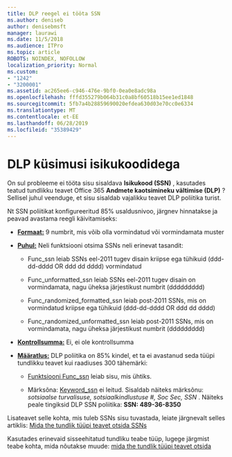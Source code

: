```yaml
---
title: DLP reegel ei tööta SSN
ms.author: deniseb
author: denisebmsft
manager: laurawi
ms.date: 11/5/2018
ms.audience: ITPro
ms.topic: article
ROBOTS: NOINDEX, NOFOLLOW
localization_priority: Normal
ms.custom:
- "1242"
- "3200001"
ms.assetid: ac265ee6-c946-476e-9bf0-0ea0e8adc98a
ms.openlocfilehash: fffd355279b064b31c0a8bf60518b15ee1ed1848
ms.sourcegitcommit: 5fb7a4b28859690020efdea630d03e70cc0e6334
ms.translationtype: MT
ms.contentlocale: et-EE
ms.lasthandoff: 06/28/2019
ms.locfileid: "35389429"
---
```

# <a name="dlp-issues-with-social-security-numbers"></a>DLP küsimusi isikukoodidega

On sul probleeme ei tööta sisu sisaldava **Isikukood (SSN)** , kasutades teatud tundlikku teavet Office 365 **Andmete kaotsimineku vältimise (DLP)** ? Sellisel juhul veenduge, et sisu sisaldab vajalikku teavet DLP poliitika turist. 
  
Nt SSN poliitikat konfigureeritud 85% usaldusnivoo, järgnev hinnatakse ja peavad avastama reegli käivitamiseks:
  
- **[Formaat:](https://docs.microsoft.com/office365/securitycompliance/what-the-sensitive-information-types-look-for#format-80)** 9 numbrit, mis võib olla vormindatud või vormindamata muster

- **[Puhul:](https://msconnect.microsoft.com/https:/docs.microsoft.com/office365/securitycompliance/what-the-sensitive-information-types-look-for#pattern-80)** Neli funktsiooni otsima SSNs neli erinevat tasandit:

  - Func_ssn leiab SSNs eel-2011 tugev disain kriipse ega tühikuid (ddd-dd-dddd OR ddd dd dddd) vormindatud

  - Func_unformatted_ssn leiab SSNs eel-2011 tugev disain on vormindamata, nagu üheksa järjestikust numbrit (ddddddddd)

  - Func_randomized_formatted_ssn leiab post-2011 SSNs, mis on vormindatud kriipse ega tühikuid (ddd-dd-dddd OR ddd dd dddd)

  - Func_randomized_unformatted_ssn leiab post-2011 SSNs, mis on vormindamata, nagu üheksa järjestikust numbrit (ddddddddd)

- **[Kontrollsumma:](https://docs.microsoft.com/office365/securitycompliance/what-the-sensitive-information-types-look-for#checksum-79)** Ei, ei ole kontrollsumma

- **[Määratlus:](https://docs.microsoft.com/office365/securitycompliance/what-the-sensitive-information-types-look-for#definition-80)** DLP poliitika on 85% kindel, et ta ei avastanud seda tüüpi tundlikku teavet kui raadiuses 300 tähemärki:

  - [Funktsiooni Func_ssn](https://docs.microsoft.com/office365/securitycompliance/what-the-sensitive-information-types-look-for#pattern-80) leiab sisu, mis ühtiks.

  - Märksõna: [Keyword_ssn](https://docs.microsoft.com/office365/securitycompliance/what-the-sensitive-information-types-look-for#keyword_ssn) ei leitud. Sisaldab näiteks märksõnu: *sotsiaalse turvalisuse, sotsiaalkindlustuse #, Soc Sec, SSN* . Näiteks peale tingiksid DLP SSN poliitika: **SSN: 489-36-8350**
  
Lisateavet selle kohta, mis tuleb SSNs sisu tuvastada, leiate järgnevalt selles artiklis: [Mida the tundlik tüüpi teavet otsida SSNs](https://docs.microsoft.com/office365/securitycompliance/what-the-sensitive-information-types-look-for#us-social-security-number-ssn)
  
Kasutades erinevaid sisseehitatud tundliku teabe tüüp, lugege järgmist teabe kohta, mida nõutakse muude: [mida the tundlik tüüpi teavet otsida](https://docs.microsoft.com/office365/securitycompliance/what-the-sensitive-information-types-look-for)
  